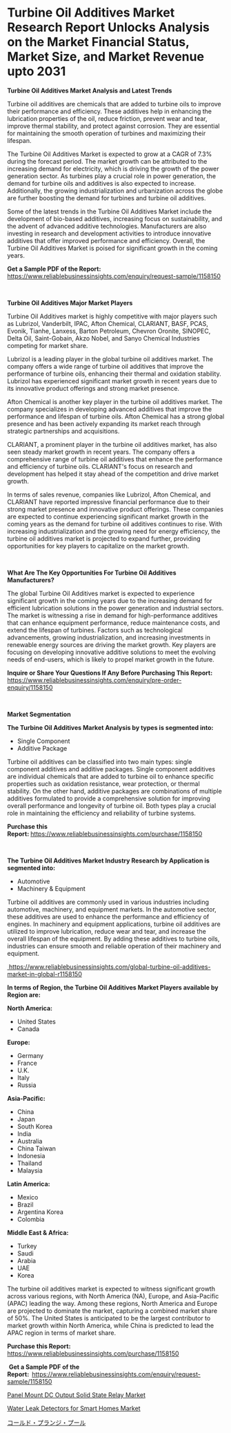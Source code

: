 <p><h1>Turbine Oil Additives Market Research Report Unlocks Analysis on the Market Financial Status, Market Size, and Market Revenue upto 2031</h1></p><p><strong>Turbine Oil Additives Market Analysis and Latest Trends</strong></p>
<p><p>Turbine oil additives are chemicals that are added to turbine oils to improve their performance and efficiency. These additives help in enhancing the lubrication properties of the oil, reduce friction, prevent wear and tear, improve thermal stability, and protect against corrosion. They are essential for maintaining the smooth operation of turbines and maximizing their lifespan.</p><p>The Turbine Oil Additives Market is expected to grow at a CAGR of 7.3% during the forecast period. The market growth can be attributed to the increasing demand for electricity, which is driving the growth of the power generation sector. As turbines play a crucial role in power generation, the demand for turbine oils and additives is also expected to increase. Additionally, the growing industrialization and urbanization across the globe are further boosting the demand for turbines and turbine oil additives.</p><p>Some of the latest trends in the Turbine Oil Additives Market include the development of bio-based additives, increasing focus on sustainability, and the advent of advanced additive technologies. Manufacturers are also investing in research and development activities to introduce innovative additives that offer improved performance and efficiency. Overall, the Turbine Oil Additives Market is poised for significant growth in the coming years.</p></p>
<p><strong>Get a Sample PDF of the Report:&nbsp;</strong> <a href="https://www.reliablebusinessinsights.com/enquiry/request-sample/1158150">https://www.reliablebusinessinsights.com/enquiry/request-sample/1158150</a></p>
<p>&nbsp;</p>
<p><strong>Turbine Oil Additives Major Market Players</strong></p>
<p><p>Turbine Oil Additives market is highly competitive with major players such as Lubrizol, Vanderbilt, IPAC, Afton Chemical, CLARIANT, BASF, PCAS, Evonik, Tianhe, Lanxess, Barton Petroleum, Chevron Oronite, SINOPEC, Delta Oil, Saint-Gobain, Akzo Nobel, and Sanyo Chemical Industries competing for market share.</p><p>Lubrizol is a leading player in the global turbine oil additives market. The company offers a wide range of turbine oil additives that improve the performance of turbine oils, enhancing their thermal and oxidation stability. Lubrizol has experienced significant market growth in recent years due to its innovative product offerings and strong market presence.</p><p>Afton Chemical is another key player in the turbine oil additives market. The company specializes in developing advanced additives that improve the performance and lifespan of turbine oils. Afton Chemical has a strong global presence and has been actively expanding its market reach through strategic partnerships and acquisitions.</p><p>CLARIANT, a prominent player in the turbine oil additives market, has also seen steady market growth in recent years. The company offers a comprehensive range of turbine oil additives that enhance the performance and efficiency of turbine oils. CLARIANT's focus on research and development has helped it stay ahead of the competition and drive market growth.</p><p>In terms of sales revenue, companies like Lubrizol, Afton Chemical, and CLARIANT have reported impressive financial performance due to their strong market presence and innovative product offerings. These companies are expected to continue experiencing significant market growth in the coming years as the demand for turbine oil additives continues to rise. With increasing industrialization and the growing need for energy efficiency, the turbine oil additives market is projected to expand further, providing opportunities for key players to capitalize on the market growth.</p></p>
<p>&nbsp;</p>
<p><strong>What Are The Key Opportunities For Turbine Oil Additives Manufacturers?</strong></p>
<p><p>The global Turbine Oil Additives market is expected to experience significant growth in the coming years due to the increasing demand for efficient lubrication solutions in the power generation and industrial sectors. The market is witnessing a rise in demand for high-performance additives that can enhance equipment performance, reduce maintenance costs, and extend the lifespan of turbines. Factors such as technological advancements, growing industrialization, and increasing investments in renewable energy sources are driving the market growth. Key players are focusing on developing innovative additive solutions to meet the evolving needs of end-users, which is likely to propel market growth in the future.</p></p>
<p><strong>Inquire or Share Your Questions If Any Before Purchasing This Report:</strong> <a href="https://www.reliablebusinessinsights.com/enquiry/pre-order-enquiry/1158150">https://www.reliablebusinessinsights.com/enquiry/pre-order-enquiry/1158150</a></p>
<p>&nbsp;</p>
<p><strong>Market Segmentation</strong></p>
<p><strong>The Turbine Oil Additives Market Analysis by types is segmented into:</strong></p>
<p><ul><li>Single Component</li><li>Additive Package</li></ul></p>
<p><p>Turbine oil additives can be classified into two main types: single component additives and additive packages. Single component additives are individual chemicals that are added to turbine oil to enhance specific properties such as oxidation resistance, wear protection, or thermal stability. On the other hand, additive packages are combinations of multiple additives formulated to provide a comprehensive solution for improving overall performance and longevity of turbine oil. Both types play a crucial role in maintaining the efficiency and reliability of turbine systems.</p></p>
<p><strong>Purchase this Report:&nbsp;</strong><a href="https://www.reliablebusinessinsights.com/purchase/1158150">https://www.reliablebusinessinsights.com/purchase/1158150</a></p>
<p>&nbsp;</p>
<p><strong>The Turbine Oil Additives Market Industry Research by Application is segmented into:</strong></p>
<p><ul><li>Automotive</li><li>Machinery & Equipment</li></ul></p>
<p><p>Turbine oil additives are commonly used in various industries including automotive, machinery, and equipment markets. In the automotive sector, these additives are used to enhance the performance and efficiency of engines. In machinery and equipment applications, turbine oil additives are utilized to improve lubrication, reduce wear and tear, and increase the overall lifespan of the equipment. By adding these additives to turbine oils, industries can ensure smooth and reliable operation of their machinery and equipment.</p></p>
<p><a href="https://www.reliablebusinessinsights.com/global-turbine-oil-additives-market-in-global-r1158150">&nbsp;https://www.reliablebusinessinsights.com/global-turbine-oil-additives-market-in-global-r1158150</a></p>
<p><strong>In terms of Region, the Turbine Oil Additives Market Players available by Region are:</strong></p>
<p>
    <p> <strong> North America: </strong>
        <ul>
            <li>United States</li>
            <li>Canada</li>
        </ul>
        </p> 
    <p> <strong> Europe: </strong>
        <ul>
            <li>Germany</li>
            <li>France</li>
            <li>U.K.</li>
            <li>Italy</li>
            <li>Russia</li>
        </ul>
        </p> 
    <p> <strong> Asia-Pacific: </strong>
        <ul>
            <li>China</li>
            <li>Japan</li>
            <li>South Korea</li>
            <li>India</li>
            <li>Australia</li>
            <li>China Taiwan</li>
            <li>Indonesia</li>
            <li>Thailand</li>
            <li>Malaysia</li>
        </ul>
        </p> 
    <p> <strong> Latin America: </strong>
        <ul>
            <li>Mexico</li>
            <li>Brazil</li>
            <li>Argentina Korea</li>
            <li>Colombia</li>
        </ul>
        </p> 
    <p> <strong> Middle East & Africa: </strong>
        <ul>
            <li>Turkey</li>
            <li>Saudi</li>
            <li>Arabia</li>
            <li>UAE</li>
            <li>Korea</li>
        </ul>
    </p>
    </p>
<p><p>The turbine oil additives market is expected to witness significant growth across various regions, with North America (NA), Europe, and Asia-Pacific (APAC) leading the way. Among these regions, North America and Europe are projected to dominate the market, capturing a combined market share of 50%. The United States is anticipated to be the largest contributor to market growth within North America, while China is predicted to lead the APAC region in terms of market share.</p></p>
<p><strong>Purchase this Report: </strong><a href="https://www.reliablebusinessinsights.com/purchase/1158150">https://www.reliablebusinessinsights.com/purchase/1158150</a></p>
<p>&nbsp;<strong>Get a Sample PDF of the Report:&nbsp;&nbsp;</strong><a href="https://www.reliablebusinessinsights.com/enquiry/request-sample/1158150">https://www.reliablebusinessinsights.com/enquiry/request-sample/1158150</a></p>
<p><strong></strong></p>
<p><p><a href="https://medium.com/@pinkierau13/global-panel-mount-dc-output-solid-state-relay-market-analysis-trends-forecasts-and-growth-35cc1ed336df">Panel Mount DC Output Solid State Relay Market</a></p><p><a href="https://medium.com/@jjkh377/water-leak-detectors-for-smart-homes-market-emerging-trends-and-future-prospects-for-period-from-602a6d2e51e3">Water Leak Detectors for Smart Homes Market</a></p><p><a href="https://github.com/tubbs463/Market-Research-Report-List-2/blob/main/966489830550.md">コールド・プランジ・プール</a></p></p>
